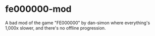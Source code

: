 # fe000000-mod
A bad mod of the game "FE000000" by dan-simon where everything's 1,000x slower, and there's no offline progression.
